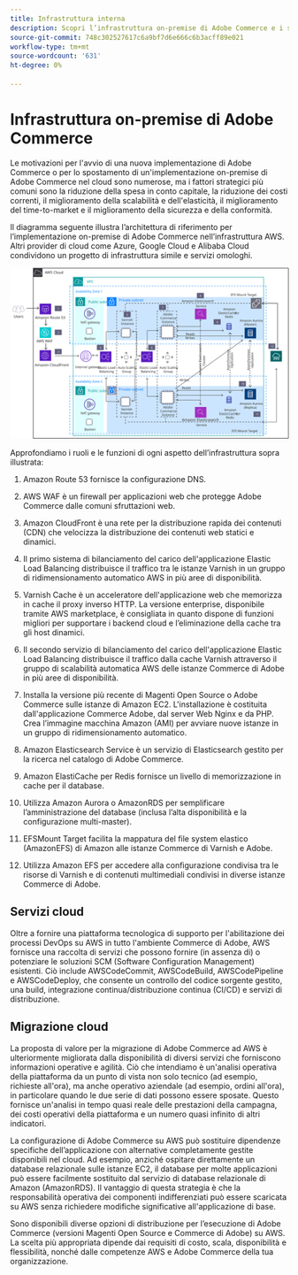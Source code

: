 ```yaml
---
title: Infrastruttura interna
description: Scopri l’infrastruttura on-premise di Adobe Commerce e i servizi cloud di terze parti.
source-git-commit: 748c302527617c6a9bf7d6e666c6b3acff89e021
workflow-type: tm+mt
source-wordcount: '631'
ht-degree: 0%

---
```



# Infrastruttura on-premise di Adobe Commerce

Le motivazioni per l&#39;avvio di una nuova implementazione di Adobe Commerce o per lo spostamento di un&#39;implementazione on-premise di Adobe Commerce nel cloud sono numerose, ma i fattori strategici più comuni sono la riduzione della spesa in conto capitale, la riduzione dei costi correnti, il miglioramento della scalabilità e dell&#39;elasticità, il miglioramento del time-to-market e il miglioramento della sicurezza e della conformità.

Il diagramma seguente illustra l’architettura di riferimento per l’implementazione on-premise di Adobe Commerce nell’infrastruttura AWS. Altri provider di cloud come Azure, Google Cloud e Alibaba Cloud condividono un progetto di infrastruttura simile e servizi omologhi.

![Diagramma che mostra l’infrastruttura Commerce di Adobe con hosting autonomo su servizi cloud di terze parti](../../assets/playbooks/on-premises-infrastructure.svg)

Approfondiamo i ruoli e le funzioni di ogni aspetto dell’infrastruttura sopra illustrata:

1. Amazon Route 53 fornisce la configurazione DNS.

1. AWS WAF è un firewall per applicazioni web che protegge Adobe Commerce dalle comuni sfruttazioni web.

1. Amazon CloudFront è una rete per la distribuzione rapida dei contenuti (CDN) che velocizza la distribuzione dei contenuti web statici e dinamici.

1. Il primo sistema di bilanciamento del carico dell&#39;applicazione Elastic Load Balancing distribuisce il traffico tra le istanze Varnish in un gruppo di ridimensionamento automatico AWS in più aree di disponibilità.

1. Varnish Cache è un acceleratore dell&#39;applicazione web che memorizza in cache il proxy inverso HTTP. La versione enterprise, disponibile tramite AWS marketplace, è consigliata in quanto dispone di funzioni migliori per supportare i backend cloud e l’eliminazione della cache tra gli host dinamici.

1. Il secondo servizio di bilanciamento del carico dell&#39;applicazione Elastic Load Balancing distribuisce il traffico dalla cache Varnish attraverso il gruppo di scalabilità automatica AWS delle istanze Commerce di Adobe in più aree di disponibilità.

1. Installa la versione più recente di Magenti Open Source o Adobe Commerce sulle istanze di Amazon EC2. L&#39;installazione è costituita dall&#39;applicazione Commerce Adobe, dal server Web Nginx e da PHP. Crea l’immagine macchina Amazon (AMI) per avviare nuove istanze in un gruppo di ridimensionamento automatico.

1. Amazon Elasticsearch Service è un servizio di Elasticsearch gestito per la ricerca nel catalogo di Adobe Commerce.

1. Amazon ElastiCache per Redis fornisce un livello di memorizzazione in cache per il database.

1. Utilizza Amazon Aurora o AmazonRDS per semplificare l’amministrazione del database (inclusa l’alta disponibilità e la configurazione multi-master).

1. EFSMount Target facilita la mappatura del file system elastico (AmazonEFS) di Amazon alle istanze Commerce di Varnish e Adobe.

1. Utilizza Amazon EFS per accedere alla configurazione condivisa tra le risorse di Varnish e di contenuti multimediali condivisi in diverse istanze Commerce di Adobe.

## Servizi cloud

Oltre a fornire una piattaforma tecnologica di supporto per l&#39;abilitazione dei processi DevOps su AWS in tutto l&#39;ambiente Commerce di Adobe, AWS fornisce una raccolta di servizi che possono fornire (in assenza di) o potenziare le soluzioni SCM (Software Configuration Management) esistenti. Ciò include AWSCodeCommit, AWSCodeBuild, AWSCodePipeline e AWSCodeDeploy, che consente un controllo del codice sorgente gestito, una build, integrazione continua/distribuzione continua (CI/CD) e servizi di distribuzione.

## Migrazione cloud

La proposta di valore per la migrazione di Adobe Commerce ad AWS è ulteriormente migliorata dalla disponibilità di diversi servizi che forniscono informazioni operative e agilità. Ciò che intendiamo è un&#39;analisi operativa della piattaforma da un punto di vista non solo tecnico (ad esempio, richieste all&#39;ora), ma anche operativo aziendale (ad esempio, ordini all&#39;ora), in particolare quando le due serie di dati possono essere sposate. Questo fornisce un&#39;analisi in tempo quasi reale delle prestazioni della campagna, dei costi operativi della piattaforma e un numero quasi infinito di altri indicatori.

La configurazione di Adobe Commerce su AWS può sostituire dipendenze specifiche dell’applicazione con alternative completamente gestite disponibili nel cloud. Ad esempio, anziché ospitare direttamente un database relazionale sulle istanze EC2, il database per molte applicazioni può essere facilmente sostituito dal servizio di database relazionale di Amazon (AmazonRDS). Il vantaggio di questa strategia è che la responsabilità operativa dei componenti indifferenziati può essere scaricata su AWS senza richiedere modifiche significative all&#39;applicazione di base.

Sono disponibili diverse opzioni di distribuzione per l’esecuzione di Adobe Commerce (versioni Magenti Open Source e Commerce di Adobe) su AWS. La scelta più appropriata dipende dai requisiti di costo, scala, disponibilità e flessibilità, nonché dalle competenze AWS e Adobe Commerce della tua organizzazione.
